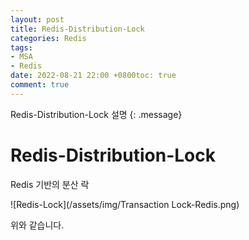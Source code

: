 ```yaml
---
layout: post
title: Redis-Distribution-Lock
categories: Redis
tags:
- MSA
- Redis
date: 2022-08-21 22:00 +0800toc: true
comment: true
---
```

Redis-Distribution-Lock 설명
{: .message}

# Redis-Distribution-Lock
Redis 기반의 분산 락

![Redis-Lock](/assets/img/Transaction Lock-Redis.png)

위와 같습니다.


